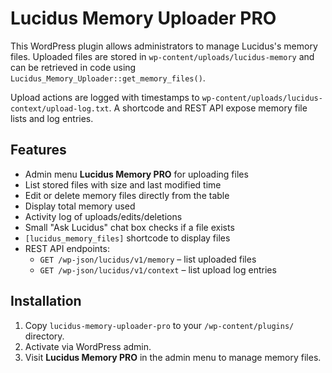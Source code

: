 # Lucidus Memory Uploader PRO

This WordPress plugin allows administrators to manage Lucidus's memory files. Uploaded files are stored in `wp-content/uploads/lucidus-memory` and can be retrieved in code using `Lucidus_Memory_Uploader::get_memory_files()`.

Upload actions are logged with timestamps to `wp-content/uploads/lucidus-context/upload-log.txt`. A shortcode and REST API expose memory file lists and log entries.

## Features
* Admin menu **Lucidus Memory PRO** for uploading files
* List stored files with size and last modified time
* Edit or delete memory files directly from the table
* Display total memory used
* Activity log of uploads/edits/deletions
* Small "Ask Lucidus" chat box checks if a file exists
* `[lucidus_memory_files]` shortcode to display files
* REST API endpoints:
  * `GET /wp-json/lucidus/v1/memory` – list uploaded files
  * `GET /wp-json/lucidus/v1/context` – list upload log entries

## Installation
1. Copy `lucidus-memory-uploader-pro` to your `/wp-content/plugins/` directory.
2. Activate via WordPress admin.
3. Visit **Lucidus Memory PRO** in the admin menu to manage memory files.

